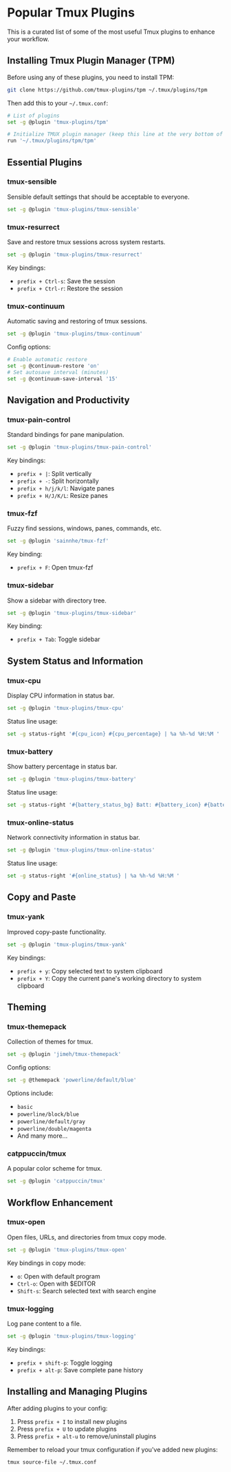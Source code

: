 # Popular Tmux Plugins

This is a curated list of some of the most useful Tmux plugins to enhance your workflow.

## Installing Tmux Plugin Manager (TPM)

Before using any of these plugins, you need to install TPM:

```bash
git clone https://github.com/tmux-plugins/tpm ~/.tmux/plugins/tpm
```

Then add this to your `~/.tmux.conf`:

```bash
# List of plugins
set -g @plugin 'tmux-plugins/tpm'

# Initialize TMUX plugin manager (keep this line at the very bottom of tmux.conf)
run '~/.tmux/plugins/tpm/tpm'
```

## Essential Plugins

### tmux-sensible
Sensible default settings that should be acceptable to everyone.

```bash
set -g @plugin 'tmux-plugins/tmux-sensible'
```

### tmux-resurrect
Save and restore tmux sessions across system restarts.

```bash
set -g @plugin 'tmux-plugins/tmux-resurrect'
```

Key bindings:
- `prefix + Ctrl-s`: Save the session
- `prefix + Ctrl-r`: Restore the session

### tmux-continuum
Automatic saving and restoring of tmux sessions.

```bash
set -g @plugin 'tmux-plugins/tmux-continuum'
```

Config options:
```bash
# Enable automatic restore
set -g @continuum-restore 'on'
# Set autosave interval (minutes)
set -g @continuum-save-interval '15'
```

## Navigation and Productivity

### tmux-pain-control
Standard bindings for pane manipulation.

```bash
set -g @plugin 'tmux-plugins/tmux-pain-control'
```

Key bindings:
- `prefix + |`: Split vertically
- `prefix + -`: Split horizontally
- `prefix + h/j/k/l`: Navigate panes
- `prefix + H/J/K/L`: Resize panes

### tmux-fzf
Fuzzy find sessions, windows, panes, commands, etc.

```bash
set -g @plugin 'sainnhe/tmux-fzf'
```

Key binding:
- `prefix + F`: Open tmux-fzf

### tmux-sidebar
Show a sidebar with directory tree.

```bash
set -g @plugin 'tmux-plugins/tmux-sidebar'
```

Key binding:
- `prefix + Tab`: Toggle sidebar

## System Status and Information

### tmux-cpu
Display CPU information in status bar.

```bash
set -g @plugin 'tmux-plugins/tmux-cpu'
```

Status line usage:
```bash
set -g status-right '#{cpu_icon} #{cpu_percentage} | %a %h-%d %H:%M '
```

### tmux-battery
Show battery percentage in status bar.

```bash
set -g @plugin 'tmux-plugins/tmux-battery'
```

Status line usage:
```bash
set -g status-right '#{battery_status_bg} Batt: #{battery_icon} #{battery_percentage} #{battery_remain} | %a %h-%d %H:%M '
```

### tmux-online-status
Network connectivity information in status bar.

```bash
set -g @plugin 'tmux-plugins/tmux-online-status'
```

Status line usage:
```bash
set -g status-right '#{online_status} | %a %h-%d %H:%M '
```

## Copy and Paste

### tmux-yank
Improved copy-paste functionality.

```bash
set -g @plugin 'tmux-plugins/tmux-yank'
```

Key bindings:
- `prefix + y`: Copy selected text to system clipboard
- `prefix + Y`: Copy the current pane's working directory to system clipboard

## Theming

### tmux-themepack
Collection of themes for tmux.

```bash
set -g @plugin 'jimeh/tmux-themepack'
```

Config options:
```bash
set -g @themepack 'powerline/default/blue'
```

Options include:
- `basic`
- `powerline/block/blue`
- `powerline/default/gray`
- `powerline/double/magenta`
- And many more...

### catppuccin/tmux
A popular color scheme for tmux.

```bash
set -g @plugin 'catppuccin/tmux'
```

## Workflow Enhancement

### tmux-open
Open files, URLs, and directories from tmux copy mode.

```bash
set -g @plugin 'tmux-plugins/tmux-open'
```

Key bindings in copy mode:
- `o`: Open with default program
- `Ctrl-o`: Open with $EDITOR
- `Shift-s`: Search selected text with search engine

### tmux-logging
Log pane content to a file.

```bash
set -g @plugin 'tmux-plugins/tmux-logging'
```

Key bindings:
- `prefix + shift-p`: Toggle logging
- `prefix + alt-p`: Save complete pane history

## Installing and Managing Plugins

After adding plugins to your config:

1. Press `prefix + I` to install new plugins
2. Press `prefix + U` to update plugins
3. Press `prefix + alt-u` to remove/uninstall plugins

Remember to reload your tmux configuration if you've added new plugins:
```bash
tmux source-file ~/.tmux.conf
```